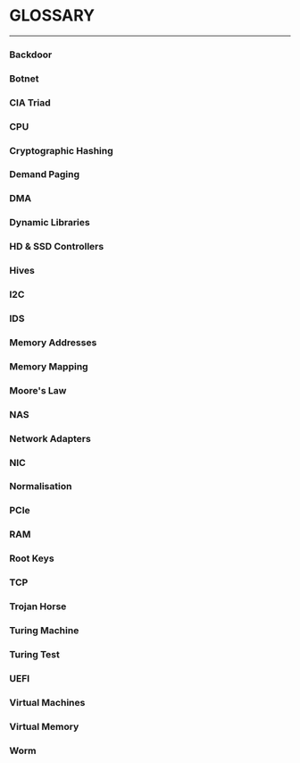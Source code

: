 # GLOSSARY

---


### Backdoor

### Botnet

### CIA Triad

### CPU

### Cryptographic Hashing

### Demand Paging

### DMA

### Dynamic Libraries

### HD & SSD Controllers

### Hives

### I2C

### IDS

### Memory Addresses

### Memory Mapping

### Moore's Law

### NAS

### Network Adapters

### NIC

### Normalisation

### PCIe

### RAM

### Root Keys

### TCP

### Trojan Horse

### Turing Machine

### Turing Test

### UEFI

### Virtual Machines

### Virtual Memory

### Worm